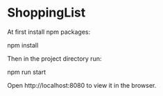 # ShoppingList

At first install npm packages:

npm install

Then in the project directory run:

npm run start

Open http://localhost:8080 to view it in the browser.
